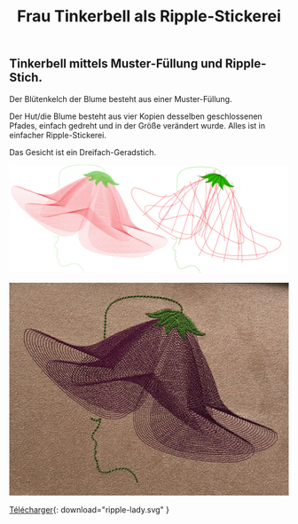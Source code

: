 ﻿---
permalink: /de/tutorials/ripple-lady/
title: "Frau Tinkerbell als Ripple-Stickerei"
language: de
last_modified_at: 2022-07-09
excerpt: "Beispieldatei: Frau Tinkerbell als Ripple-Stickerei"
image: "/assets/images/tutorials/samples/ripple-lady.svg"
tutorial-typ:
  - Beispieldatei
stichart:
  - Ripple-Stich
  - Muster-Stich
  - Mehrfach-Geradstich
techniken:
field-of-use:
schwierigkeitsgrad: 
---

## Tinkerbell mittels Muster-Füllung und Ripple-Stich.

Der Blütenkelch der Blume besteht aus einer Muster-Füllung.

Der Hut/die Blume besteht aus vier Kopien desselben geschlossenen Pfades, einfach gedreht und in der Größe verändert wurde. Alles ist in einfacher Ripple-Stickerei.

Das Gesicht ist ein Dreifach-Geradstich.

![SVG](/assets/images/tutorials/samples/ripple-lady.svg)

![Brodé](/assets/images/tutorials/tutorial-preview-images/ripple-lady.jpg)

[Télécharger](/assets/images/tutorials/samples/ripple-lady.svg){: download="ripple-lady.svg" }
